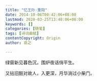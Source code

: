 ```yaml
---
title: "忆王孙·重阳"
date: 2014-10-06T00:42:06+08:00
lastmod: 2020-03-25T13:48:06+08:00
keywords: []
categories: [随笔]
tags: [诗词曲赋]
contentCopyright: Origin
author: 易之

---
```


绿窗新见暮色沉，围炉夜话俏平生。

又拈旧醅对故人，入更深，月华淌过小柴门。

